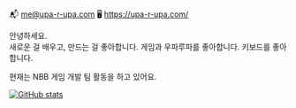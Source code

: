 📬 me@upa-r-upa.com 
🖥️ https://upa-r-upa.com/

안녕하세요.  
새로운 걸 배우고, 만드는 걸 좋아합니다. 
게임과 우파루파를 좋아합니다. 키보드를 좋아합니다.

현재는 NBB 게임 개발 팀 활동을 하고 있어요.


[![GitHub stats](https://github-readme-stats.vercel.app/api?username=upa-r-upa)](https://github.com/upa-r-upa/github-readme-stats)
